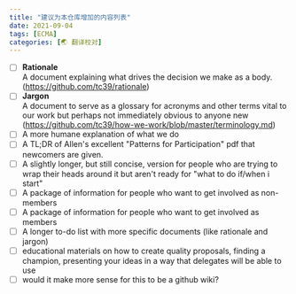 ```yaml
---
title: "建议为本仓库增加的内容列表"
date: 2021-09-04
tags: [ECMA]
categories: [🌏 翻译校对]
---
```


- [ ] **Rationale**  
  A document explaining what drives the decision we make as a body. (https://github.com/tc39/rationale)
- [ ] **Jargon**  
  A document to serve as a glossary for acronyms and other terms vital to our work but perhaps not immediately obvious to anyone new (https://github.com/tc39/how-we-work/blob/master/terminology.md)
- [ ] A more humane explanation of what we do
- [ ] A TL;DR of Allen's excellent "Patterns for Participation" pdf that newcomers are given.
- [ ] A slightly longer, but still concise, version for people who are trying to wrap their heads around it but aren't ready for "what to do if/when i start"
- [ ] A package of information for people who want to get involved as non-members
- [ ] A package of information for people who want to get involved as members
- [ ] A longer to-do list with more specific documents (like rationale and jargon)
- [ ] educational materials on how to create quality proposals, finding a champion, presenting your ideas in a way that delegates will be able to use
- [ ] would it make more sense for this to be a github wiki?
